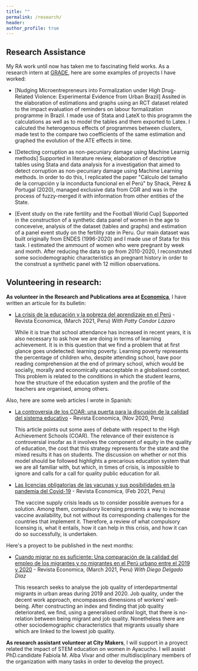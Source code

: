 ```yaml
---
title: ""
permalink: /research/
header:
author_profile: true
---
```


## Research Assistance

My RA work until now has taken me to fascinating field works. As a research intern at [GRADE](http://www.grade.org.pe/), here are some examples of proyects I have worked: 

* [Nudging Microentrepreneurs into Formalization under High Drug-Related Violence: Experimental Evidence from Urban Brazil] 
    Assited in the elaboration of estimations and graphs using an RCT dataset related to the impact evaluation of reminders on labour formalization programme in Brazil. I made use of Stata and LateX to this programm the calculations as well as to model the tables and them exported to Latex. I calcuted the heterogenous effects of programmes between clusters, made test to the compare two coefficients of the same estimation and graphed the evolution of the ATE effects in time.


* [Detecting corruption as non-pecuniary damage using Machine Learnig methods]
    Supported in literature review, elaboration of descriptive tables using Stata and data analysis for a investigation that aimed to detect corruption as non-pecuniary damage using Machine Learning methods. In order to do this, I replicated  the paper "Cálculo del tamaño de la corrupción y la inconducta funcional en el Perú" by Shack, Pérez & Portugal (2020), managed exclusive data from CGR and was in the process of fuzzy-merged it with information from other entities of the State. 

* [Event study on the rate fertility and the Football World Cup]
    Supported in the construction of a synthetic data panel of women in the age to conceveive, analysis of the dataset (tables and graphs) and estimation of a panel event study on the fertility rate in Peru. Our main dataset was built originally from ENDES (1996-2020) and I made use of Stata for this task. I estimated the ammount of women who were pregnant by week and month. After reducing the data to go from 2010-2020, I reconstruted some sociodemographic characteristics an pregnant history in order to the construst a synthetic panel with 12 million observations. 

## Volunteering in research:

**As volunteer in the Research and Publications area at [Economica](https://economica.pe/)**, I have written an articule for its bulletin:

* [La crisis de la educación y la pobreza del aprendizaje en el Perú](https://drive.google.com/file/d/1G9Py1p4xmrvhwBM802iRVaeBIiFjQPIs/view?fbclid=IwAR1jL_aOwrDn0upcJBpbVasuBzyFKRhmXiZL8XztnG8ciq6D6rwXkRGW7yA) - Revista Economica, (March 2021, Peru)
    <em>With Patty Condor Lázaro</em>

    While it is true that school attendance has increased in recent years, it is also necessary to ask how we are doing in terms of learning achievement. It is in this question that we find a problem that at first glance goes undetected: learning poverty. Learning poverty represents the percentage of children who, despite attending school, have poor reading comprehension at the end of primary school, which would be socially, morally and economically unacceptable in a globalised context. This problem is related to the conditions in which the student learns, how the structure of the education system and the profile of the teachers are organised, among others.


Also, here are some web articles I wrote in Spanish:

 * [La controversia de los COAR: una puerta para la discusión de la calidad del sistema educativo](https://economica.pe/la-controversia-de-los-coar-una-puerta-para-la-discusion-de-la-calidad-del-sistema-educativo/) - Revista Economica, (Nov 2020, Peru) 
 
    This article points out some axes of debate with respect to the High Achievement Schools (COAR). The relevance of their existence is controversial insofar as it involves the component of equity in the quality of education, the cost that this strategy represents for the state and the mixed results it has on students. The discussion on whether or not this model should be followed highlights a precarious education system that we are all familiar with, but which, in times of crisis, is impossible to ignore and calls for a call for quality public education for all.
 
 * [Las licencias obligatorias de las vacunas y sus posibilidades en la pandemia del Covid-19](https://economica.pe/las-licencias-obligatorias-de-las-vacunas-y-sus-posibilidades-en-la-pandemia-del-covid-19/) - Revista Economica, (Feb 2021, Peru)
 
    The vaccine supply crisis leads us to consider possible avenues for a solution. Among them, compulsory licensing presents a way to increase vaccine availability, but not without its corresponding challenges for the countries that implement it. Therefore, a review of what compulsory licensing is, what it entails, how it can help in this crisis, and how it can do so successfully, is undertaken. 

Here's a proyect to be published in the next months:

* [Cuando migrar no es suficiente:  Una comparación de la calidad del empleo de los migrantes y no migrantes en el Perú urbano entre el 2019 y 2020]() - Revista Economica, (March 2021, Peru)
    <em>With Diego Delgado Díaz</em>
 
    This research seeks to analyse the job quality of interdepartmental migrants in urban areas during 2019 and 2020. Job quality, under the decent work approach, encompasses dimensions of workers' well-being. After constructing an index and finding that job quality deteriorated, we find, using a generalised ordinal logit, that there is no-relation between being migrant and job quality. Nonetheless there are other sociodemographic characteristics that migrants usually share which are linked to the lowest job quality. 

**As research assistant volunteer at City Makers**, I will support in a proyect related the impact of STEM education on women in Ayacucho. I will assist PhD.candidate Fabiola M. Alba Vivar and other multidisciplinary members of the organization with many tasks in order to develop the proyect. 

 
